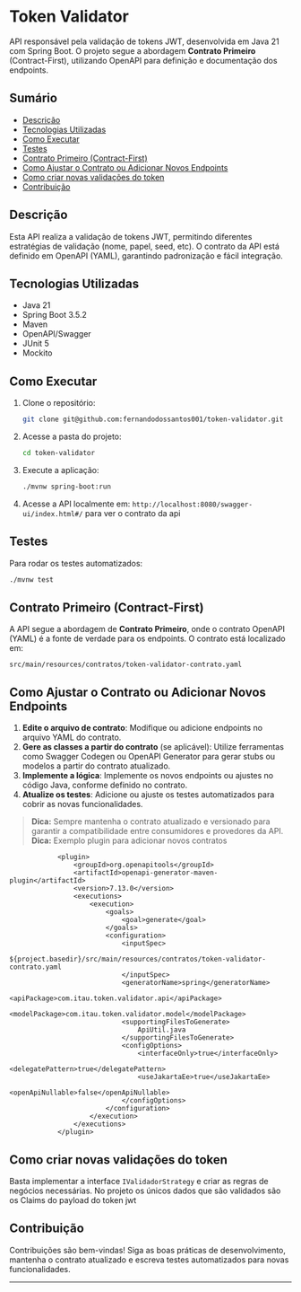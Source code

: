 # Token Validator

API responsável pela validação de tokens JWT, desenvolvida em Java 21 com Spring Boot. O projeto segue a abordagem **Contrato Primeiro** (Contract-First), utilizando OpenAPI para definição e documentação dos endpoints.

## Sumário
- [Descrição](#descrição)
- [Tecnologias Utilizadas](#tecnologias-utilizadas)
- [Como Executar](#como-executar)
- [Testes](#testes)
- [Contrato Primeiro (Contract-First)](#contrato-primeiro-contract-first)
- [Como Ajustar o Contrato ou Adicionar Novos Endpoints](#como-ajustar-o-contrato-ou-adicionar-novos-endpoints)
- [Como criar novas validações do token](#como-criar-novas-validações-do-token)
- [Contribuição](#contribuição)

## Descrição
Esta API realiza a validação de tokens JWT, permitindo diferentes estratégias de validação (nome, papel, seed, etc). O contrato da API está definido em OpenAPI (YAML), garantindo padronização e fácil integração.

## Tecnologias Utilizadas
- Java 21
- Spring Boot 3.5.2
- Maven
- OpenAPI/Swagger
- JUnit 5
- Mockito

## Como Executar
1. Clone o repositório:
   ```bash
   git clone git@github.com:fernandodossantos001/token-validator.git
   ```
2. Acesse a pasta do projeto:
   ```bash
   cd token-validator
   ```
3. Execute a aplicação:
   ```bash
   ./mvnw spring-boot:run
   ```
4. Acesse a API localmente em: `http://localhost:8080/swagger-ui/index.html#/` para ver o contrato da api

## Testes
Para rodar os testes automatizados:
```bash
./mvnw test
```

## Contrato Primeiro (Contract-First)
A API segue a abordagem de **Contrato Primeiro**, onde o contrato OpenAPI (YAML) é a fonte de verdade para os endpoints. O contrato está localizado em:
```
src/main/resources/contratos/token-validator-contrato.yaml
```

## Como Ajustar o Contrato ou Adicionar Novos Endpoints
1. **Edite o arquivo de contrato**: Modifique ou adicione endpoints no arquivo YAML do contrato.
2. **Gere as classes a partir do contrato** (se aplicável): Utilize ferramentas como Swagger Codegen ou OpenAPI Generator para gerar stubs ou modelos a partir do contrato atualizado.
3. **Implemente a lógica**: Implemente os novos endpoints ou ajustes no código Java, conforme definido no contrato.
4. **Atualize os testes**: Adicione ou ajuste os testes automatizados para cobrir as novas funcionalidades.

> **Dica:** Sempre mantenha o contrato atualizado e versionado para garantir a compatibilidade entre consumidores e provedores da API. <br>
> **Dica:** Exemplo plugin para adicionar novos contratos
```
			<plugin>
				<groupId>org.openapitools</groupId>
				<artifactId>openapi-generator-maven-plugin</artifactId>
				<version>7.13.0</version>
				<executions>
					<execution>
						<goals>
							<goal>generate</goal>
						</goals>
						<configuration>
							<inputSpec>
								${project.basedir}/src/main/resources/contratos/token-validator-contrato.yaml
							</inputSpec>
							<generatorName>spring</generatorName>
							<apiPackage>com.itau.token.validator.api</apiPackage>
							<modelPackage>com.itau.token.validator.model</modelPackage>
							<supportingFilesToGenerate>
								ApiUtil.java
							</supportingFilesToGenerate>
							<configOptions>
								<interfaceOnly>true</interfaceOnly>
								<delegatePattern>true</delegatePattern>
								<useJakartaEe>true</useJakartaEe>
								<openApiNullable>false</openApiNullable>
							</configOptions>
						</configuration>
					</execution>
				</executions>
			</plugin>
```


## Como criar novas validações do token
Basta implementar a interface ```IValidadorStrategy``` e criar as regras de negócios necessárias. No projeto os únicos dados que são validados são os Claims do payload do token jwt
## Contribuição
Contribuições são bem-vindas! Siga as boas práticas de desenvolvimento, mantenha o contrato atualizado e escreva testes automatizados para novas funcionalidades.

---

